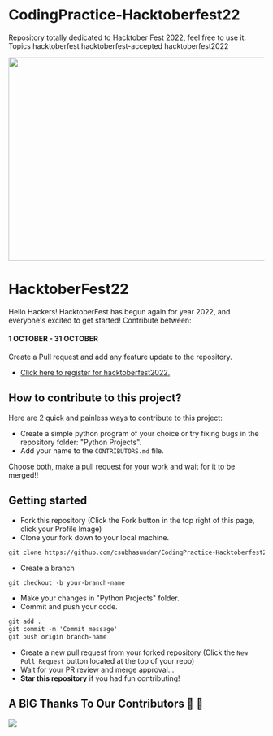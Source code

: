 # CodingPractice-Hacktoberfest22
Repository totally dedicated to Hacktober Fest 2022, feel free to use it.  Topics hacktoberfest hacktoberfest-accepted hacktoberfest2022

<p align="center">
    <a href="https://hacktoberfest.com/" target="_blank">
    	<img src="https://res.cloudinary.com/practicaldev/image/fetch/s--ds97LCK---/c_imagga_scale,f_auto,fl_progressive,h_420,q_auto,w_1000/https://dev-to-uploads.s3.amazonaws.com/uploads/articles/ymlmr15l83rrjq8natft.jpg" width="800px" height="400px">
    </a>
</p>

# HacktoberFest22

Hello Hackers! HacktoberFest has begun again for year 2022, and everyone's excited to get started!
Contribute between: <h4>1 OCTOBER - 31 OCTOBER</h4>

Create a Pull request and add any feature update to the repository.

* [Click here to register for hacktoberfest2022.](https://hacktoberfest.com/)

## How to contribute to this project?

Here are 2 quick and painless ways to contribute to this project:

* Create a simple python program of your choice or try fixing bugs in the repository folder: "Python Projects".
* Add your name to the `CONTRIBUTORS.md` file.

Choose both, make a pull request for your work and wait for it to be merged!! 

## Getting started
* Fork this repository (Click the Fork button in the top right of this page, click your Profile Image)
* Clone your fork down to your local machine.

```markdown
git clone https://github.com/csubhasundar/CodingPractice-Hacktoberfest22
```

* Create a branch

```markdown
git checkout -b your-branch-name
```

* Make your changes in "Python Projects" folder.
* Commit and push your code.

```markdown
git add .
git commit -m 'Commit message'
git push origin branch-name
```

* Create a new pull request from your forked repository (Click the `New Pull Request` button located at the top of your repo)
* Wait for your PR review and merge approval...
* __Star this repository__ if you had fun contributing!


## A BIG Thanks To Our Contributors :handshake: :handshake:
<a href="https://github.com/csubhasundar/CodingPractice-Hacktoberfest22/graphs/contributors">
  <img src="https://contrib.rocks/image?repo=csubhasundar/CodingPractice-Hacktoberfest22" />
</a>

